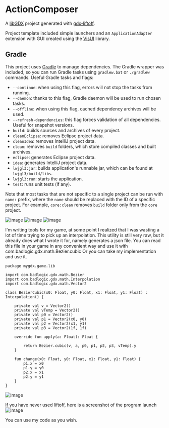 # ActionComposer

A [libGDX](https://libgdx.com/) project generated with [gdx-liftoff](https://github.com/tommyettinger/gdx-liftoff).

Project template included simple launchers and an `ApplicationAdapter` extension with GUI created using the [VisUI](https://github.com/kotcrab/vis-ui) library.

## Gradle

This project uses [Gradle](http://gradle.org/) to manage dependencies.
The Gradle wrapper was included, so you can run Gradle tasks using `gradlew.bat` or `./gradlew` commands.
Useful Gradle tasks and flags:

- `--continue`: when using this flag, errors will not stop the tasks from running.
- `--daemon`: thanks to this flag, Gradle daemon will be used to run chosen tasks.
- `--offline`: when using this flag, cached dependency archives will be used.
- `--refresh-dependencies`: this flag forces validation of all dependencies. Useful for snapshot versions.
- `build`: builds sources and archives of every project.
- `cleanEclipse`: removes Eclipse project data.
- `cleanIdea`: removes IntelliJ project data.
- `clean`: removes `build` folders, which store compiled classes and built archives.
- `eclipse`: generates Eclipse project data.
- `idea`: generates IntelliJ project data.
- `lwjgl3:jar`: builds application's runnable jar, which can be found at `lwjgl3/build/libs`.
- `lwjgl3:run`: starts the application.
- `test`: runs unit tests (if any).

Note that most tasks that are not specific to a single project can be run with `name:` prefix, where the `name` should be replaced with the ID of a specific project.
For example, `core:clean` removes `build` folder only from the `core` project.

![image](https://user-images.githubusercontent.com/58075695/162771538-b1779166-6fc7-42c1-ab9f-2422b624fa53.png)
![image](https://user-images.githubusercontent.com/58075695/162771751-fb6c7b33-ae8f-4e30-9818-f63187568ed2.png)
![image](https://user-images.githubusercontent.com/58075695/162628434-1c0a1780-0715-4f65-9dd5-31bdec6afb64.png)

I'm writing tools for my game, at some point I realized that I was wasting a lot of time trying to pick up an interpolation.
This utility is still very raw, but it already does what I wrote it for, namely generates a json file.
You can read this file in your game in any convenient way and use it with com.badlogic.gdx.math.Bezier.cubic
Or you can take my implementation and use it.

```
package mygdx.game.lib

import com.badlogic.gdx.math.Bezier
import com.badlogic.gdx.math.Interpolation
import com.badlogic.gdx.math.Vector2

class BezierCubic(x0: Float, y0: Float, x1: Float, y1: Float) : Interpolation() {

    private val v = Vector2()
    private val vTemp = Vector2()
    private val p0 = Vector2()
    private val p1 = Vector2(x0, y0)
    private val p2 = Vector2(x1, y1)
    private val p3 = Vector2(1f, 1f)

    override fun apply(a: Float): Float {

        return Bezier.cubic(v, a, p0, p1, p2, p3, vTemp).y
    }

    fun change(x0: Float, y0: Float, x1: Float, y1: Float) {
        p1.x = x0
        p1.y = y0
        p2.x = x1
        p2.y = y1
    }
}
```

![image](https://user-images.githubusercontent.com/58075695/162629646-caf94e28-9e02-420d-b2e6-532d07398727.png)

If you have never used liftoff, here is a screenshot of the program launch
![image](https://user-images.githubusercontent.com/58075695/162629212-2ff46cf3-477d-4b11-a12c-da2209ca627c.png)


You can use my code as you wish.